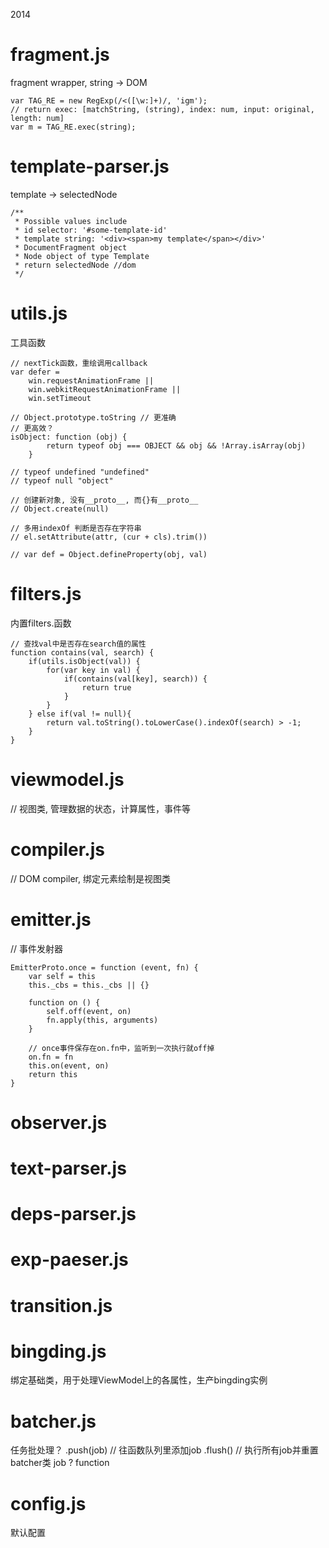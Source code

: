 2014
# fragment.js
 fragment wrapper, string -> DOM
```
var TAG_RE = new RegExp(/<([\w:]+)/, 'igm');
// return exec: [matchString, (string), index: num, input: original, length: num]
var m = TAG_RE.exec(string);
```

# template-parser.js
template -> selectedNode
```
/**
 * Possible values include
 * id selector: '#some-template-id'
 * template string: '<div><span>my template</span></div>'
 * DocumentFragment object
 * Node object of type Template
 * return selectedNode //dom
 */
```

# utils.js
工具函数
```
// nextTick函数，重绘调用callback
var defer =
    win.requestAnimationFrame ||
    win.webkitRequestAnimationFrame ||
    win.setTimeout

// Object.prototype.toString // 更准确
// 更高效？
isObject: function (obj) {
        return typeof obj === OBJECT && obj && !Array.isArray(obj)
    }

// typeof undefined "undefined"
// typeof null "object"

// 创建新对象, 没有__proto__, 而{}有__proto__
// Object.create(null)

// 多用indexOf 判断是否存在字符串
// el.setAttribute(attr, (cur + cls).trim())

// var def = Object.defineProperty(obj, val)

```
# filters.js
内置filters.函数
```
// 查找val中是否存在search值的属性
function contains(val, search) {
    if(utils.isObject(val)) {
        for(var key in val) {
            if(contains(val[key], search)) {
                return true
            }
        }
    } else if(val != null){
        return val.toString().toLowerCase().indexOf(search) > -1;
    } 
}
```
# viewmodel.js
// 视图类, 管理数据的状态，计算属性，事件等

# compiler.js
// DOM compiler, 绑定元素绘制是视图类

# emitter.js
// 事件发射器
```
EmitterProto.once = function (event, fn) {
    var self = this
    this._cbs = this._cbs || {}

    function on () {
        self.off(event, on)
        fn.apply(this, arguments)
    }

    // once事件保存在on.fn中，监听到一次执行就off掉
    on.fn = fn
    this.on(event, on)
    return this
}
```

# observer.js

# text-parser.js

# deps-parser.js

# exp-paeser.js

# transition.js

# bingding.js
绑定基础类，用于处理ViewModel上的各属性，生产bingding实例

# batcher.js
任务批处理？
.push(job) // 往函数队列里添加job
.flush() // 执行所有job并重置batcher类
job ? function

# config.js
默认配置

